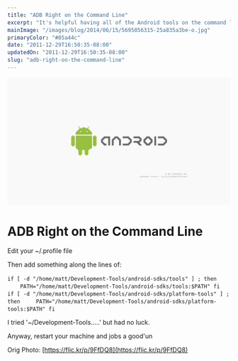 ```yaml
---
title: "ADB Right on the Command Line"
excerpt: "It's helpful having all of the Android tools on the command line so that when ever you need them, you aren't hunting around for them in the IDE or trying to remember where you stashed them on your system."
mainImage: "/images/blog/2014/06/15/5695056315-25a835a3be-o.jpg"
primaryColor: "#85a44c"
date: "2011-12-29T16:50:35-08:00"
updatedOn: "2011-12-29T16:50:35-08:00"
slug: "adb-right-on-the-command-line"
---
```

![Key art for blog post "ADB Right on the Command Line "](/images/blog/2014/06/15/5695056315-25a835a3be-o.jpg)

# ADB Right on the Command Line 

Edit your ~/.profile file 

Then add something along the lines of: 

`if [ -d "/home/matt/Development-Tools/android-sdks/tools" ] ; then     PATH="/home/matt/Development-Tools/android-sdks/tools:$PATH" fi   if [ -d "/home/matt/Development-Tools/android-sdks/platform-tools" ] ; then     PATH="/home/matt/Development-Tools/android-sdks/platform-tools:$PATH" fi` 

I tried '~/Development-Tools.....' but had no luck. 

Anyway, restart your machine and jobs a good'un

Orig Photo: [https://flic.kr/p/9FfDQ8](https://flic.kr/p/9FfDQ8)